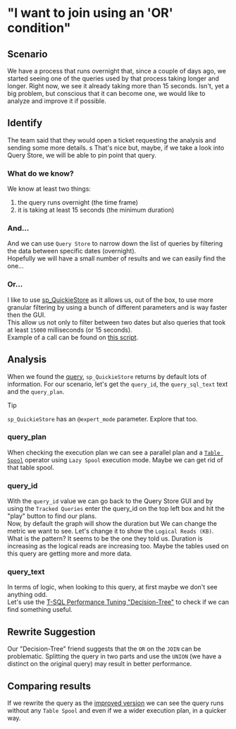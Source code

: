 # "I want to join using an 'OR' condition"

## Scenario

We have a process that runs overnight that, since a couple of days ago, we started seeing one of the queries used by that process taking longer and longer. Right now, we see it already taking more than 15 seconds. Isn't, yet a big problem, but conscious that it can become one, we would like to analyze and improve it if possible.

## Identify

The team said that they would open a ticket requesting the analysis and sending some more details.  s
That's nice but, maybe, if we take a look into Query Store, we will be able to pin point that query.

### What do we know?

We know at least two things:

1. the query runs overnight (the time frame)
2. it is taking at least 15 seconds (the minimum duration)

### And...

And we can use `Query Store` to narrow down the list of queries by filtering the data between specific dates (overnight).  
Hopefully we will have a small number of results and we can easily find the one...

### Or...

I like to use [sp_QuickieStore](https://github.com/erikdarlingdata/DarlingData/tree/main/sp_QuickieStore) as it allows us, out of the box, to use more granular filtering by using a bunch of different parameters and is way faster then the GUI.  
This allow us not only to filter between two dates but also queries that took at least `15000` milliseconds (or 15 seconds).  
Example of a call can be found on [this script](02-FindTheQuery.sql).

## Analysis

When we found the [query](01-Original.sql), `sp_QuickieStore` returns by default lots of information.
For our scenario, let's get the `query_id`, the `query_sql_text` text and the `query_plan`.

> [!Tip]
> `sp_QuickieStore` has an `@expert_mode` parameter. Explore that too.

### query_plan

When checking the execution plan we can see a parallel plan and a [`Table Spool`](https://sqlserverfast.com/epr/table-spool/) operator using `Lazy Spool` execution mode.
Maybe we can get rid of that table spool.

### query_id

With the `query_id` value we can go back to the Query Store GUI and by using the `Tracked Queries` enter the query_id on the top left box and hit the "play" button to find our plans.  
Now, by default the graph will show the duration but We can change the metric we want to see. Let's change it to show the `Logical Reads (KB)`.  
What is the pattern? It seems to be the one they told us. Duration is increasing as the logical reads are increasing too. Maybe the tables used on this query are getting more and more data.

### query_text

In terms of logic, when looking to this query, at first maybe we don't see anything odd.  
Let's use the [T-SQL Performance Tuning "Decision-Tree"](https://github.com/ClaudioESSilva/TSQLPerformanceTuning/blob/main/Flowcharts/T-SQLQueryPerformanceTuning.md) to check if we can find something useful.

## Rewrite Suggestion

Our "Decision-Tree" friend suggests that the `OR` on the `JOIN` can be problematic. Splitting the query in two parts and use the `UNION` (we have a distinct on the original query) may result in better performance.

## Comparing results

If we rewrite the query as the [improved version](03-ImprovedVersion.sql) we can see the query runs without any `Table Spool` and even if we a wider execution plan, in a quicker way.
